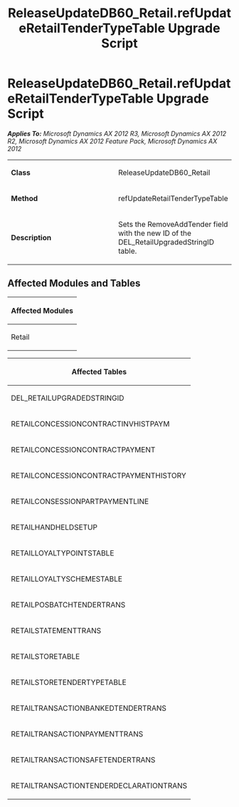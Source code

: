 ﻿---
title: ReleaseUpdateDB60_Retail.refUpdateRetailTenderTypeTable Upgrade Script
TOCTitle: ReleaseUpdateDB60_Retail.refUpdateRetailTenderTypeTable Upgrade Script
ms:assetid: 0254a49f-02da-1cc0-3e56-2d399eb16b17
ms:mtpsurl: https://msdn.microsoft.com/en-us/library/JJ684642(v=AX.60)
ms:contentKeyID: 49706347
ms.date: 05/18/2015
mtps_version: v=AX.60
---

# ReleaseUpdateDB60\_Retail.refUpdateRetailTenderTypeTable Upgrade Script 


_**Applies To:** Microsoft Dynamics AX 2012 R3, Microsoft Dynamics AX 2012 R2, Microsoft Dynamics AX 2012 Feature Pack, Microsoft Dynamics AX 2012_

<table>
<colgroup>
<col style="width: 50%" />
<col style="width: 50%" />
</colgroup>
<tbody>
<tr class="odd">
<td><p><strong>Class</strong></p></td>
<td><p>ReleaseUpdateDB60_Retail</p></td>
</tr>
<tr class="even">
<td><p><strong>Method</strong></p></td>
<td><p>refUpdateRetailTenderTypeTable</p></td>
</tr>
<tr class="odd">
<td><p><strong>Description</strong></p></td>
<td><p>Sets the RemoveAddTender field with the new ID of the DEL_RetailUpgradedStringID table.</p></td>
</tr>
</tbody>
</table>


## Affected Modules and Tables

<table>
<colgroup>
<col style="width: 100%" />
</colgroup>
<thead>
<tr class="header">
<th><p>Affected Modules</p></th>
</tr>
</thead>
<tbody>
<tr class="odd">
<td><p>Retail</p></td>
</tr>
</tbody>
</table>


<table>
<colgroup>
<col style="width: 100%" />
</colgroup>
<thead>
<tr class="header">
<th><p>Affected Tables</p></th>
</tr>
</thead>
<tbody>
<tr class="odd">
<td><p>DEL_RETAILUPGRADEDSTRINGID</p></td>
</tr>
<tr class="even">
<td><p>RETAILCONCESSIONCONTRACTINVHISTPAYM</p></td>
</tr>
<tr class="odd">
<td><p>RETAILCONCESSIONCONTRACTPAYMENT</p></td>
</tr>
<tr class="even">
<td><p>RETAILCONCESSIONCONTRACTPAYMENTHISTORY</p></td>
</tr>
<tr class="odd">
<td><p>RETAILCONSESSIONPARTPAYMENTLINE</p></td>
</tr>
<tr class="even">
<td><p>RETAILHANDHELDSETUP</p></td>
</tr>
<tr class="odd">
<td><p>RETAILLOYALTYPOINTSTABLE</p></td>
</tr>
<tr class="even">
<td><p>RETAILLOYALTYSCHEMESTABLE</p></td>
</tr>
<tr class="odd">
<td><p>RETAILPOSBATCHTENDERTRANS</p></td>
</tr>
<tr class="even">
<td><p>RETAILSTATEMENTTRANS</p></td>
</tr>
<tr class="odd">
<td><p>RETAILSTORETABLE</p></td>
</tr>
<tr class="even">
<td><p>RETAILSTORETENDERTYPETABLE</p></td>
</tr>
<tr class="odd">
<td><p>RETAILTRANSACTIONBANKEDTENDERTRANS</p></td>
</tr>
<tr class="even">
<td><p>RETAILTRANSACTIONPAYMENTTRANS</p></td>
</tr>
<tr class="odd">
<td><p>RETAILTRANSACTIONSAFETENDERTRANS</p></td>
</tr>
<tr class="even">
<td><p>RETAILTRANSACTIONTENDERDECLARATIONTRANS</p></td>
</tr>
</tbody>
</table>

  


